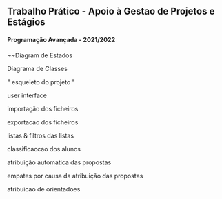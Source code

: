 ## Trabalho Prático - Apoio à Gestao de Projetos e Estágios 
#### Programação Avançada - 2021/2022

~~Diagram de Estados

Diagrama de Classes 

" esqueleto do projeto " 

user interface 

importação dos ficheiros 

exportacao dos ficheiros 

listas & filtros das listas 

classificaccao dos alunos 

atribuição automatica das propostas

empates por causa da atribuição das propostas 

atribuicao de orientadoes 









